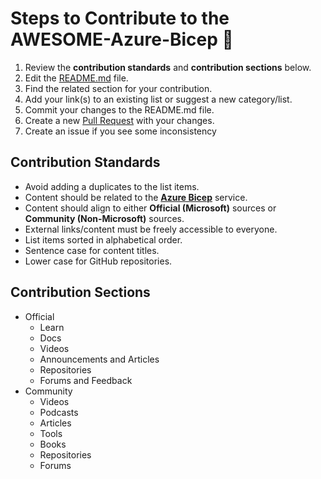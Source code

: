 # Steps to Contribute to the AWESOME-Azure-Bicep 💪

1. Review the **contribution standards** and **contribution sections** below.
2. Edit the [README.md](https://github.com/ElYusubov/AWESOME-Azure-Bicep/blob/main/README.md) file.
3. Find the related section for your contribution.
4. Add your link(s) to an existing list or suggest a new category/list.
5. Commit your changes to the README.md file.
6. Create a new [Pull Request](https://github.com/ElYusubov/AWESOME-Azure-Bicep/compare) with your changes.
7. Create an issue if you see some inconsistency 

## Contribution Standards

* Avoid adding a duplicates to the list items.
* Content should be related to the **[Azure Bicep](https://docs.microsoft.com/en-us/azure/azure-resource-manager/bicep/overview?tabs=bicep)** service.
* Content should align to either **Official (Microsoft)** sources or **Community (Non-Microsoft)** sources.
* External links/content must be freely accessible to everyone.
* List items sorted in alphabetical order.
* Sentence case for content titles.
* Lower case for GitHub repositories.

## Contribution Sections

- Official
  - Learn
  - Docs
  - Videos
  - Announcements and Articles
  - Repositories
  - Forums and Feedback
- Community
  - Videos
  - Podcasts
  - Articles
  - Tools
  - Books
  - Repositories
  - Forums
